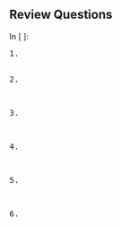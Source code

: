 
## Review Questions
<div class="cell border-box-sizing code_cell rendered">
<div class="input">
<div class="prompt input_prompt">In&nbsp;[&nbsp;]:</div>
<div class="inner_cell">
    <div class="input_area">
<div class=" highlight hl-ipython3"><pre><span></span><span class="mf">1.</span>

<span class="mf">2.</span>

<span class="mf">3.</span>

<span class="mf">4.</span>

<span class="mf">5.</span>

<span class="mf">6.</span>
</pre></div>

</div>
</div>
</div>

</div>
 

